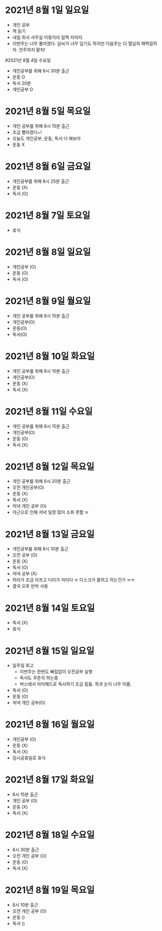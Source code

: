 # 2021년 8월 1일 일요일

- 개인 공부
- 책 읽기
- 내일 회사 사무실 이동이라 일찍 자야지
- 이번주는 너무 풀어졌다. 날씨가 너무 덥기도 하지만 다음주는 더 열심히 채찍질하자. 안주하지 말자!

#2021년 8월 4일 수요일 

- 개인공부를 위해 8시 30분 출근 
- 운동 O
- 독서 20분 
- 개인공부 O 

# 2021년 8월 5일 목요일 

- 개인 공부를 위해 8시 15분 출근 
- 조금 빨라졌다~!
- 오늘도 개인공부, 운동, 독서 다 해보자
- 운동 X 

# 2021년 8월 6일 금요일

- 개인공부를 위해 8시 25분 출근 
- 운동 (X) 
- 독서 (O)

# 2021년 8월 7일 토요일 

- 휴식 

# 2021년 8월 8일 일요일 

- 개인공부 (O)
- 운동 (O)
- 독서 (O)

# 2021년 8월 9일 월요일 

- 개인 공부를 위해 8시 15분 출근 
- 개인공부(O)
- 운동(O)
- 독서(O)

# 2021년 8월 10일 화요일 

- 개인 공부를 위해 8시 10분 출근 
- 개인공부(O)
- 운동 (X)
- 독서 (X)

# 2021년 8월 11일 수요일

- 개인 공부를 위해 8시 15분 출근
- 개인공부(O)
- 운동 (O)
- 독서 (X)

# 2021년 8월 12일 목요일

- 개인 공부를 위해 8시 20분 출근
- 오전 개인공부(O)
- 운동 (X)
- 독서 (X)
- 저녁 개인 공부 (O)
- 야근으로 인해 저녁 일정 많이 소화 못함 ㅠ

# 2021년 8월 13일 금요일 

- 개인공부를 위해 8시 10분 출근
- 오전 공부 (O)
- 운동 (X)
- 독서 (O)
- 저녁 공부 (X)
- 허리가 조금 아프고 다리가 저리다 ㅠ 디스크가 올려고 하는건가 ㅠㅠ
- 결국 오후 반차 사용 

# 2021년 8월 14일 토요일 

- 독서 (X)
- 휴식 

# 2021년 8월 15일 일요일 

- 일주일 회고
    - 이번주는 한번도 빠짐없이 오전공부 실행
    - 독서도 꾸준히 하는중
    - 버스에서 아이패드로 독서하기 조금 힘듦. 목과 눈이 너무 아픔.
- 독서 (O)
- 운동 (O)
- 저녁 개인 공부(O)

# 2021년 8월 16일 월요일 

- 개인공부 (O)
- 운동 (X)
- 독서 (X)
- 임시공휴일로 휴식

# 2021년 8월 17일 화요일 

- 8시 15분 출근 
- 개인 공부 (O)
- 운동 (X)
- 독서 (X)

# 2021년 8월 18일 수요일

- 8시 30분 출근
- 오전 개인 공부 (O)
- 운동 (O)
- 독서 (X)

# 2021년 8월 19일 목요일

- 8시 10분 출근
- 오전 개인 공부 (O)
- 운동 ()
- 독서 ()
